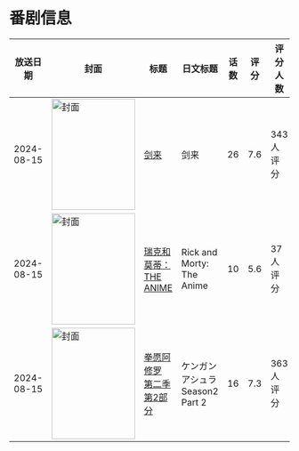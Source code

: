 # 番剧信息

|放送日期|封面|标题|日文标题|话数|评分|评分人数|
|---|---|---|---|---|---|---|
|2024-08-15|<img src="https://lain.bgm.tv/pic/cover/c/1c/50/345825_CP6Fc.jpg" alt="封面" style="width:150px;height:200px;object-fit:cover;">|[剑来](https://bangumi.tv/subject/345825)|剑来|26|7.6|343人评分|
|2024-08-15|<img src="https://lain.bgm.tv/pic/cover/c/77/a9/383338_drzrn.jpg" alt="封面" style="width:150px;height:200px;object-fit:cover;">|[瑞克和莫蒂：THE ANIME](https://bangumi.tv/subject/383338)|Rick and Morty: The Anime|10|5.6|37人评分|
|2024-08-15|<img src="https://lain.bgm.tv/pic/cover/c/93/bd/455677_CGGed.jpg" alt="封面" style="width:150px;height:200px;object-fit:cover;">|[拳愿阿修罗 第二季 第2部分](https://bangumi.tv/subject/455677)|ケンガンアシュラ Season2 Part 2|16|7.3|363人评分|
